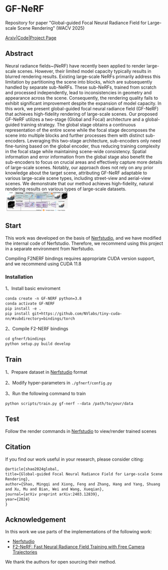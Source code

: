 # GF-NeRF
Repository for paper "Global-guided Focal Neural Radiance Field for Large-scale Scene Rendering" (WACV 2025)

[Arxiv](https://arxiv.org/abs/2403.12839)|[Code](https://github.com/shaomq2187/GF-NeRF)[|Project Page](https://shaomq2187.github.io/GF-NeRF/)

## Abstract
Neural radiance fields~(NeRF) have recently been applied to render large-scale scenes. However, their limited model capacity typically results in blurred rendering results. Existing large-scale NeRFs primarily address this limitation by partitioning the scene into blocks, which are subsequently handled by separate sub-NeRFs. These sub-NeRFs, trained from scratch and processed independently, lead to inconsistencies in geometry and appearance across the scene. Consequently, the rendering quality fails to exhibit significant improvement despite the expansion of model capacity. In this work, we present global-guided focal neural radiance field (GF-NeRF) that achieves high-fidelity rendering of large-scale scenes. Our proposed GF-NeRF utilizes a two-stage (Global and Focal) architecture and a global-guided training strategy. The global stage obtains a continuous representation of the entire scene while the focal stage decomposes the scene into multiple blocks and further processes them with distinct sub-encoders. Leveraging this two-stage architecture, sub-encoders only need fine-tuning based on the global encoder, thus reducing training complexity in the focal stage while maintaining scene-wide consistency. Spatial information and error information from the global stage also benefit the sub-encoders to focus on crucial areas and effectively capture more details of large-scale scenes. Notably, our approach does not rely on any prior knowledge about the target scene, attributing GF-NeRF adaptable to various large-scale scene types, including street-view and aerial-view scenes. We demonstrate that our method achieves high-fidelity, natural rendering results on various types of large-scale datasets.
<img src="assets/images/framwork.png" alt="Alt text" width="200"/>

## Start
This work was developed on the basis of [Nerfstudio](https://github.com/nerfstudio-project/nerfstudio), and we have modified the internal code of Nerfstudio. Therefore, we recommend using this project in a separate environment from Nerfstudio.

Compiling F2NERF bindings requires appropriate CUDA version support, and we recommend using CUDA 11.8


### Installation
1、Install basic enviroment
```
conda create -n GF-NERF python=3.8
conda activate GF-NERF
pip install -e .
pip install git+https://github.com/NVlabs/tiny-cuda-nn/#subdirectory=bindings/torch
```
2、Compile F2-NERF bindings
```
cd gfnerf/bindings
python setup.py build develop
```

## Train
1、Prepare dataset in [Nerfstudio](https://github.com/nerfstudio-project/nerfstudio) format

2、Modify hyper-parameters in `./gfnerf/config.py`


3、Run the following command to train 

```
python scripts/train.py gf-nerf --data /path/to/your/data
```

## Test 
Follow the render commands in [Nerfstudio](https://github.com/nerfstudio-project/nerfstudio) to view/render trained scenes
<!-- ## Render
Download ckpts to `./renders/*` directory, and run the following command.
 ```
python scripts/render.py --camera-path-filename /mnt/nas-data/shaomingqi.smq/dataset/aerials/colmap/rubble/base_cam_render_test.json --load-config /mnt/nas-data/shaomingqi.smq/projects/GF-NeRF/ckpts/rubble/2024-02-29_132151/config.yml --output-format images --output-path renders/rubble/f2-nerf/val_error_sampler_100k+15*30k_log23_rays8192_train_0_3_nearest_embedding --traj filename --rendered_output_names rgb
 ``` -->


## Citation
If you find our work useful in your research, please consider citing:
```
@article{shao2024global,
title={Global-guided Focal Neural Radiance Field for Large-scale Scene Rendering},
author={Shao, Mingqi and Xiong, Feng and Zhang, Hang and Yang, Shuang and Xu, Mu and Bian, Wei and Wang, Xueqian},
journal={arXiv preprint arXiv:2403.12839},
year={2024}
}
```

## Acknowledgement
In this work we use parts of the implementations of the following work:

- [Nerfstudio](https://github.com/nerfstudio-project/nerfstudio)
- [F2-NeRF: Fast Neural Radiance Field Training with Free Camera Trajectories](https://github.com/totoro97/f2-nerf)

We thank the authors for open sourcing their method.


